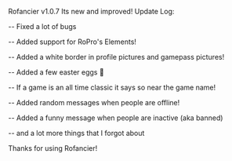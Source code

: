 Rofancier v1.0.7
Its new and improved!
Update Log:

-- Fixed a lot of bugs

-- Added support for RoPro's Elements!

-- Added a white border in profile pictures and gamepass pictures!

-- Added a few easter eggs 👀

-- If a game is an all time classic it says so near the game name!

-- Added random messages when people are offline!

-- Added a funny message when people are inactive (aka banned)

-- and a lot more things that I forgot about

Thanks for using Rofancier!

